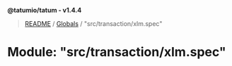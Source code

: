 **@tatumio/tatum - v1.4.4**

> [README](../README.md) / [Globals](../globals.md) / "src/transaction/xlm.spec"

# Module: "src/transaction/xlm.spec"

